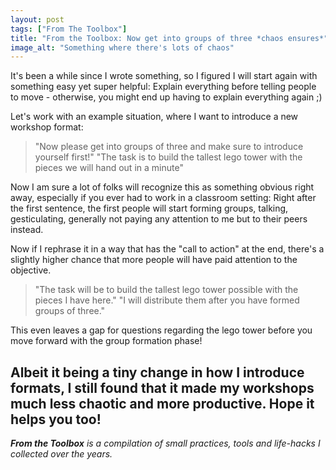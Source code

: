 ```yaml
---
layout: post
tags: ["From The Toolbox"]
title: "From the Toolbox: Now get into groups of three *chaos ensures*"
image_alt: "Something where there's lots of chaos"
---
```

It's been a while since I wrote something, so I figured I will start again with something easy yet super helpful: Explain everything before telling people to move - otherwise, you might end up having to explain everything again ;)

Let's work with an example situation, where I want to introduce a new workshop format:

> "Now please get into groups of three and make sure to introduce yourself first!"
> "The task is to build the tallest lego tower with the pieces we will hand out in a minute"

Now I am sure a lot of folks will recognize this as something obvious right away, especially if you ever had to work in a classroom setting: Right after the first sentence, the first people will start forming groups, talking, gesticulating, generally not paying any attention to me but to their peers instead.

Now if I rephrase it in a way that has the "call to action" at the end, there's a slightly higher chance that more people will have paid attention to the objective.

> "The task will be to build the tallest lego tower possible with the pieces I have here." 
> "I will distribute them after you have formed groups of three."

This even leaves a gap for questions regarding the lego tower before you move forward with the group formation phase!

Albeit it being a tiny change in how I introduce formats, I still found that it made my workshops much less chaotic and more productive. Hope it helps you too!
--

_**From the Toolbox** is a compilation of small practices, tools and life-hacks I collected over the years._
